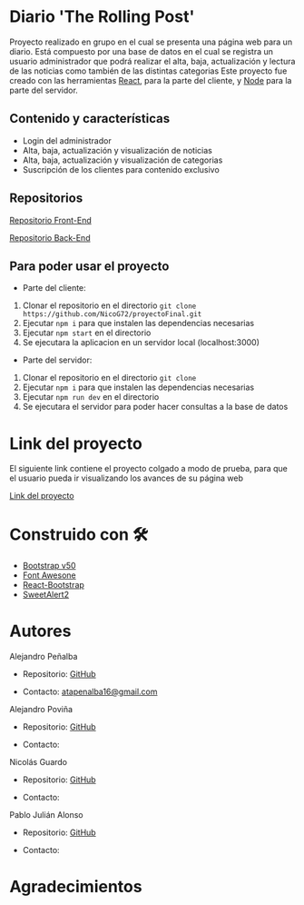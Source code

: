 # Diario 'The Rolling Post'

Proyecto realizado en grupo en el cual se presenta una página web para un diario.
Está compuesto por una base de datos en el cual se registra un usuario administrador que podrá realizar el alta, baja, actualización y lectura de las noticias como también de las distintas categorias
Este proyecto fue creado con las herramientas [React](https://es.reactjs.org/), para la parte del cliente, y [Node](https://nodejs.org/es/) para la parte del servidor.

## Contenido y características
- Login del administrador
- Alta, baja, actualización y visualización de noticias
- Alta, baja, actualización y visualización de categorias
- Suscripción de los clientes para contenido exclusivo

## Repositorios

[Repositorio Front-End](https://github.com/NicoG72/proyectoFinal.git)

[Repositorio Back-End]()

## Para poder usar el proyecto
- Parte del cliente:
1. Clonar el repositorio en el directorio `git clone https://github.com/NicoG72/proyectoFinal.git`
2. Ejecutar `npm i` para que instalen las dependencias necesarias
3. Ejecutar `npm start` en el directorio
4. Se ejecutara la aplicacion en un servidor local (localhost:3000)

- Parte del servidor:
1. Clonar el repositorio en el directorio `git clone `
2. Ejecutar `npm i` para que instalen las dependencias necesarias
3. Ejecutar `npm run dev` en el directorio
4. Se ejecutara el servidor para poder hacer consultas a la base de datos

# Link del proyecto
El siguiente link contiene el proyecto colgado a modo de prueba, para que el usuario pueda ir visualizando los avances de su página web

[Link del proyecto]()

# Construido con 🛠
- [Bootstrap v50](https://getbootstrap.com/docs/5.0/getting-started/introduction/)
- [Font Awesone](https://fontawesome.com/)
- [React-Bootstrap](https://react-bootstrap.netlify.app/)
- [SweetAlert2](https://sweetalert2.github.io/)

# Autores
Alejandro Peñalba

- Repositorio: [GitHub](https://github.com/canto1380)

- Contacto: atapenalba16@gmail.com

Alejandro Poviña
- Repositorio: [GitHub]()

- Contacto:

Nicolás Guardo
- Repositorio: [GitHub]()

- Contacto:

Pablo Julián Alonso
- Repositorio: [GitHub]()

- Contacto: 

# Agradecimientos

